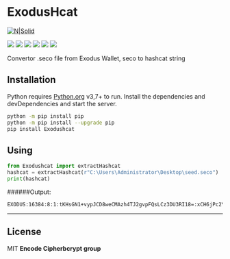 # ExodusHcat
[![N|Solid](https://cldup.com/dTxpPi9lDf.thumb.png)](https://nodesource.com/products/nsolid)

![](https://img.shields.io/github/stars/pandao/editor.md.svg) ![](https://img.shields.io/github/forks/pandao/editor.md.svg) ![](https://img.shields.io/github/tag/pandao/editor.md.svg) ![](https://img.shields.io/github/release/pandao/editor.md.svg) ![](https://img.shields.io/github/issues/pandao/editor.md.svg) ![](https://img.shields.io/bower/v/editor.md.svg)

Convertor .seco file from Exodus Wallet, seco to hashcat string

## Installation
Python requires [Python.org](https://www.python.org/) v3,7+ to run.
Install the dependencies and devDependencies and start the server.
```sh
python -m pip install pip
python -m pip install --upgrade pip
pip install Exodushcat
```

## Using
```Python
from Exodushcat import extractHashcat
hashcat = extractHashcat(r"C:\Users\Administrator\Desktop\seed.seco")
print(hashcat)
```
######Output:
```
EXODUS:16384:8:1:tKHsGN1+vypJCD8weCMAzh4TJ2gvpFQsLCz3DU3RI18=:xCH6jPc2YoSx94oM:9a3nb9oOKhp3z2pgAFE0y3HNBKkKXFnyk90oNMunEqE=:CAgoIaKpjc+nkGUu5rGdIA==
```

------------



## License
MIT
**Encode Cipherbcrypt group**